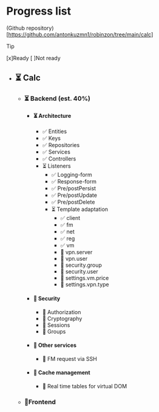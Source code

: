 # Progress list
(Github repository)[https://github.com/antonkuzmn1/robinzon/tree/main/calc]

> [!TIP]
> [x]Ready
> [ ]Not ready

- ## ⏳ Calc
    - ### ⏳ Backend (est. 40%)
        - #### ⏳ Architecture
            - ✅ Entities
            - ✅ Keys
            - ✅ Repositories
            - ✅ Services
            - ✅ Controllers
            - ⏳ Listeners
                - ✅ Logging-form
                - ✅ Response-form
                - ✅ Pre/postPersist
                - ✅ Pre/postUpdate
                - ✅ Pre/postDelete
                - ⏳ Template adaptation
                    - ✅ client
                    - ✅ fm
                    - ✅ net
                    - ✅ reg
                    - ✅ vm
                    - 🛑 vpn.server
                    - 🛑 vpn.user
                    - 🛑 security.group
                    - 🛑 security.user
                    - 🛑 settings.vm.price
                    - 🛑 settings.vpn.type
        - #### 🛑 Security
            - 🛑 Authorization
            - 🛑 Cryptography
            - 🛑 Sessions
            - 🛑 Groups
        - #### 🛑 Other services
            - 🛑 FM request via SSH
        - #### 🛑 Cache management
            - 🛑 Real time tables for virtual DOM
    - ### 🛑Frontend